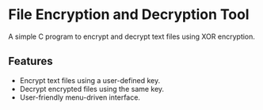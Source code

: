 # File Encryption and Decryption Tool

A simple C program to encrypt and decrypt text files using XOR encryption.

## Features
- Encrypt text files using a user-defined key.
- Decrypt encrypted files using the same key.
- User-friendly menu-driven interface.
